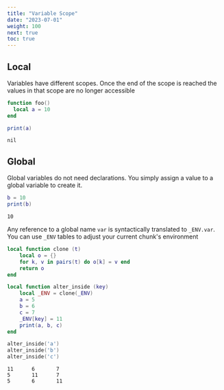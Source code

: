 ```yaml
---
title: "Variable Scope"
date: "2023-07-01"
weight: 100
next: true
toc: true
---
```


## Local

Variables have different scopes. Once the end of the scope is reached the values in that scope are no longer accessible

```lua
function foo()
  local a = 10
end

print(a)
```

```console {.output}
nil
```

## Global

Global variables do not need declarations. You simply assign a value to a global variable to create it.

```lua
b = 10
print(b)
```

```console {.output}
10
```

Any reference to a global name `var` is syntactically translated to `_ENV.var`.
You can use `_ENV` tables to adjust your current chunk's environment

```lua
local function clone (t)
    local o = {}
    for k, v in pairs(t) do o[k] = v end
    return o
end

local function alter_inside (key)
    local _ENV = clone(_ENV)
    a = 5
    b = 6
    c = 7
    _ENV[key] = 11
    print(a, b, c)
end

alter_inside('a')
alter_inside('b')
alter_inside('c')
```

```console {.output}
11      6       7
5       11      7
5       6       11
```
